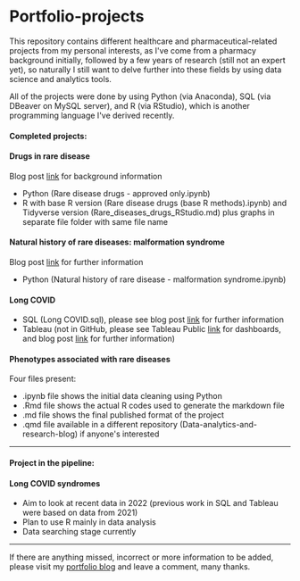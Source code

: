 # Portfolio-projects
This repository contains different healthcare and pharmaceutical-related projects from my personal interests, as I've come from a pharmacy background initially, followed by a few years of research (still not an expert yet), so naturally I still want to delve further into these fields by using data science and analytics tools.

All of the projects were done by using Python (via Anaconda), SQL (via DBeaver on MySQL server), and R (via RStudio), which is another programming language I've derived recently.


#### Completed projects:
#### Drugs in rare disease
Blog post [link](https://jhylin.github.io/Data-analytics-and-research-blog/posts/Drugs%20in%20rare%20diseases/RareDiseasesDrugs.html) for background information
- Python (Rare disease drugs - approved only.ipynb)
- R with base R version (Rare disease drugs (base R methods).ipynb) and Tidyverse version (Rare_diseases_drugs_RStudio.md) plus graphs in separate file folder with same file name

#### Natural history of rare diseases: malformation syndrome
Blog post [link](https://jhylin.github.io/Data-analytics-and-research-blog/posts/Natural%20history%20of%20rare%20diseases%20–%20malformation%20syndrome/NaturalHistoryRareDiseasesMalSyn.html) for further information
- Python (Natural history of rare disease - malformation syndrome.ipynb)

#### Long COVID 
- SQL (Long COVID.sql), please see blog post [link](https://jhylin.github.io/Data-analytics-and-research-blog/posts/Long%20COVID%20data%20in%20SQL/LongCOVIDSQL.html) for further information
- Tableau (not in GitHub, please see Tableau Public [link](https://public.tableau.com/app/profile/jennifer.hy.lin/viz/CharacterisinglongCOVID/Riskfactorswithclinicalassociations) for dashboards, and blog post [link](https://jhylin.github.io/Data-analytics-and-research-blog/posts/Long%20COVID%20dashboard/TableauDashboard.html) for further information)

#### Phenotypes associated with rare diseases
Four files present:
* .ipynb file shows the initial data cleaning using Python
* .Rmd file shows the actual R codes used to generate the markdown file
* .md file shows the final published format of the project
* .qmd file available in a different repository (Data-analytics-and-research-blog) if anyone's interested

---

#### Project in the pipeline:
#### Long COVID syndromes
* Aim to look at recent data in 2022 (previous work in SQL and Tableau were based on data from 2021)
* Plan to use R mainly in data analysis
* Data searching stage currently

---

If there are anything missed, incorrect or more information to be added, please visit my [portfolio blog](https://jhylin.github.io/Data-analytics-and-research-blog/) and leave a comment, many thanks.